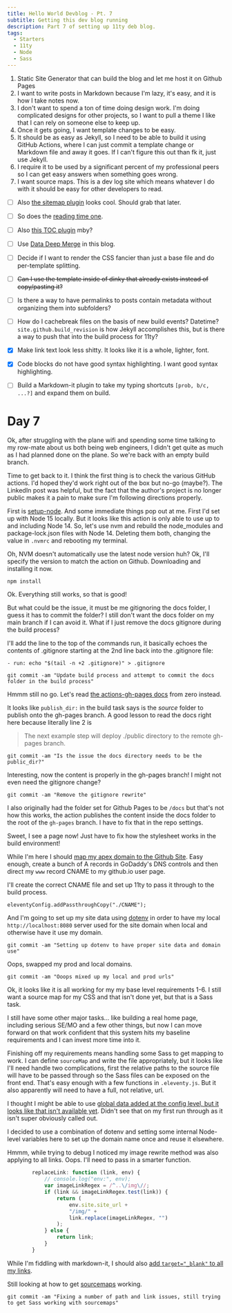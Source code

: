 ```yaml
---
title: Hello World Devblog - Pt. 7
subtitle: Getting this dev blog running
description: Part 7 of setting up 11ty deb blog.
tags:
  - Starters
  - 11ty
  - Node
  - Sass
---
```



1. Static Site Generator that can build the blog and let me host it on Github Pages
2. I want to write posts in Markdown because I'm lazy, it's easy, and it is how I take notes now.
3. I don't want to spend a ton of time doing design work. I'm doing complicated designs for other projects, so I want to pull a theme I like that I can rely on someone else to keep up.
4. Once it gets going, I want template changes to be easy.
5. It should be as easy as Jekyll, so I need to be able to build it using GitHub Actions, where I can just commit a template change or Markdown file and away it goes. If I can't figure this out than fk it, just use Jekyll.
6. I require it to be used by a significant percent of my professional peers so I can get easy answers when something goes wrong.
7. I want source maps. This is a dev log site which means whatever I do with it should be easy for other developers to read.

- [ ] Also [the sitemap plugin](https://www.npmjs.com/package/@quasibit/eleventy-plugin-sitemap) looks cool. Should grab that later.

- [ ] So does the [reading time one](https://www.npmjs.com/package/eleventy-plugin-reading-time).

- [ ] Also [this TOC plugin](https://github.com/jdsteinbach/eleventy-plugin-toc/blob/master/src/BuildTOC.js) mby?

- [ ] Use [Data Deep Merge](https://www.11ty.dev/docs/data-deep-merge/) in this blog.

- [ ] Decide if I want to render the CSS fancier than just a base file and do per-template splitting.

<s>

- [ ] Can I use the template inside of dinky that already exists instead of copy/pasting it?

</s>

- [ ] Is there a way to have permalinks to posts contain metadata without organizing them into subfolders?

- [ ] How do I cachebreak files on the basis of new build events? Datetime? `site.github.build_revision` is how Jekyll accomplishes this, but is there a way to push that into the build process for 11ty?

- [x] Make link text look less shitty. It looks like it is a whole, lighter, font.

- [x] Code blocks do not have good syntax highlighting. I want good syntax highlighting.

- [ ] Build a Markdown-it plugin to take my typing shortcuts `[prob, b/c, ...?]` and expand them on build.

# Day 7

Ok, after struggling with the plane wifi and spending some time talking to my row-mate about us both being web engineers, I didn't get quite as much as I had planned done on the plane. So we're back with an empty build branch.

Time to get back to it. I think the first thing is to check the various GitHub actions. I'd hoped they'd work right out of the box but no-go (maybe?). The LinkedIn post was helpful, but the fact that the author's project is no longer public makes it a pain to make sure I'm following directions properly.

First is [setup-node](https://github.com/actions/setup-node). And some immediate things pop out at me. First I'd set up with Node 15 locally. But it looks like this action is only able to use up to and including Node 14. So, let's use nvm and rebuild the node_modules and package-lock.json files with Node 14. Deleting them both, changing the value in `.nvmrc` and rebooting my terminal.

Oh, NVM doesn't automatically use the latest node version huh? Ok, I'll specify the version to match the action on Github. Downloading and installing it now.

`npm install`

Ok. Everything still works, so that is good!

But what could be the issue, it must be me gitignoring the docs folder, I guess it has to commit the folder? I still don't want the docs folder on my main branch if I can avoid it. What if I just remove the docs gitignore during the build process?

I'll add the line to the top of the commands run, it basically echoes the contents of .gitignore starting at the 2nd line back into the .gitignore file:

`- run: echo "$(tail -n +2 .gitignore)" > .gitignore`

`git commit -am "Update build process and attempt to commit the docs folder in the build process"`

Hmmm still no go. Let's read [the actions-gh-pages docs](https://github.com/peaceiris/actions-gh-pages#github-actions-for-github-pages) from zero instead.

It looks like `publish_dir:` in the build task says is the *source* folder to publish onto the gh-pages branch. A good lesson to read the docs right here because literally line 2 is

> The next example step will deploy ./public directory to the remote gh-pages branch.

`git commit -am "Is the issue the docs directory needs to be the public_dir?"`

Interesting, now the content is properly in the gh-pages branch! I might not even need the gitignore change?

`git commit -am "Remove the gitignore rewrite"`

I also originally had the folder set for Github Pages to be `/docs` but that's not how this works, the action publishes the content inside the docs folder to the root of the `gh-pages` branch. I have to fix that in the repo settings.

Sweet, I see a page now! Just have to fix how the stylesheet works in the build environment!

While I'm here I should [map my apex domain to the Github Site](https://docs.github.com/en/pages/configuring-a-custom-domain-for-your-github-pages-site/managing-a-custom-domain-for-your-github-pages-site). Easy enough, create a bunch of A records in GoDaddy's DNS controls and then direct my `www` record CNAME to my github.io user page.

I'll create the correct CNAME file and set up 11ty to pass it through to the build process.

`eleventyConfig.addPassthroughCopy("./CNAME");`

And I'm going to set up my site data using [dotenv](https://www.npmjs.com/package/dotenv) in order to have my local `http://localhost:8080` server used for the site domain when local and otherwise have it use my domain.

`git commit -am "Setting up dotenv to have proper site data and domain use"`

Oops, swapped my prod and local domains.

`git commit -am "Ooops mixed up my local and prod urls"`

Ok, it looks like it is all working for my my base level requirements 1-6. I still want a source map for my CSS and that isn't done yet, but that is a Sass task.

I still have some other major tasks... like building a real home page, including serious SE/MO and a few other things, but now I can move forward on that work confident that this system hits my baseline requirements and I can invest more time into it.

Finishing off my requirements means handling some Sass to get mapping to work. I can define `sourceMap` and write the file appropriately, but it looks like I'll need handle two complications, first the relative paths to the source file will have to be passed through so the Sass files can be exposed on the front end. That's easy enough with a few functions in `.eleventy.js`. But it also apparently will need to have a full, not relative, url.

I thought I might be able to use [global data added at the config level, but it looks like that isn't available yet](https://www.11ty.dev/docs/data-global-custom/). Didn't see that on my first run through as it isn't super obviously called out.

I decided to use a combination of dotenv and setting some internal Node-level variables here to set up the domain name once and reuse it elsewhere.

Hmmm, while trying to debug I noticed my image rewrite method was also applying to all links. Oops. I'll need to pass in a smarter function.

```javascript
		replaceLink: function (link, env) {
			// console.log("env:", env);
			var imageLinkRegex = /^..\/img\//;
			if (link && imageLinkRegex.test(link)) {
				return (
					env.site.site_url +
					"/img/" +
					link.replace(imageLinkRegex, "")
				);
			} else {
				return link;
			}
		}
```

While I'm fiddling with markdown-it, I should also [add `target="_blank"` to all my links](https://github.com/markdown-it/markdown-it/blob/master/docs/architecture.md#renderer).

Still looking at how to get [sourcemaps](https://developer.mozilla.org/en-US/docs/Tools/Debugger/How_to/Use_a_source_map) working.

`git commit -am "Fixing a number of path and link issues, still trying to get Sass working with sourcemaps"`
